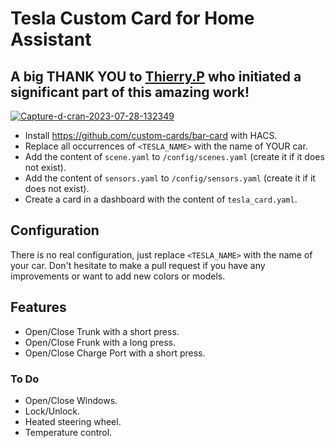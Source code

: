 # Tesla Custom Card for Home Assistant

## A big THANK YOU to [Thierry.P](https://forum.hacf.fr/t/lintegration-tesla-et-automatisation/7572/95) who initiated a significant part of this amazing work!

<a href="https://imgbb.com/"><img src="https://i.ibb.co/b2hb2dd/Capture-d-cran-2023-07-28-132349.png" alt="Capture-d-cran-2023-07-28-132349" border="0" /></a>

- Install https://github.com/custom-cards/bar-card with HACS.
- Replace all occurrences of `<TESLA_NAME>` with the name of YOUR car.
- Add the content of `scene.yaml` to `/config/scenes.yaml` (create it if it does not exist).
- Add the content of `sensors.yaml` to `/config/sensors.yaml` (create it if it does not exist).
- Create a card in a dashboard with the content of `tesla_card.yaml`.

## Configuration

There is no real configuration, just replace `<TESLA_NAME>` with the name of your car. Don't hesitate to make a pull request if you have any improvements or want to add new colors or models.

## Features

- Open/Close Trunk with a short press.
- Open/Close Frunk with a long press.
- Open/Close Charge Port with a short press.

### To Do

- Open/Close Windows.
- Lock/Unlock.
- Heated steering wheel.
- Temperature control.
